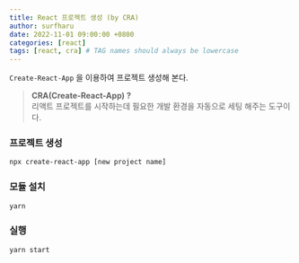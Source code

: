 ```yaml
---
title: React 프로젝트 생성 (by CRA)
author: surfharu
date: 2022-11-01 09:00:00 +0800
categories: [react]
tags: [react, cra] # TAG names should always be lowercase
---
```


`Create-React-App` 을 이용하여 프로젝트 생성해 본다.
> **CRA(Create-React-App) ?**  
> 리액트 프로젝트를 시작하는데 필요한 개발 환경을 자동으로 세팅 해주는 도구이다.

### 프로젝트 생성
```bash
npx create-react-app [new project name]
```

### 모듈 설치
```bash
yarn
 ```

### 실행
```bash
yarn start
 ```